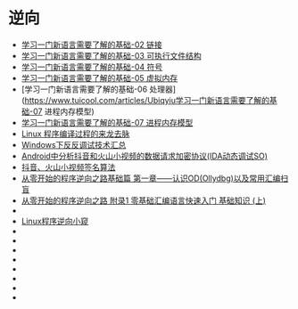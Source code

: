 # 逆向


*   [学习一门新语言需要了解的基础-02 链接](https://www.tuicool.com/articles/nAfEZri)
*   [学习一门新语言需要了解的基础-03 可执行文件结构](https://www.tuicool.com/articles/VBr6Z3z)
*   [学习一门新语言需要了解的基础-04 符号](https://www.tuicool.com/articles/32I7jiZ)
*   [学习一门新语言需要了解的基础-05 虚拟内存](https://www.tuicool.com/articles/IfQnYnE)
*   [学习一门新语言需要了解的基础-06 处理器](https://www.tuicool.com/articles/Ubiqyiu学习一门新语言需要了解的基础-07 进程内存模型)
*   [学习一门新语言需要了解的基础-07 进程内存模型](https://www.tuicool.com/articles/AzIZRj)
*   [Linux 程序编译过程的来龙去脉](https://mp.weixin.qq.com/s?__biz=MzI4MDEwNzAzNg==&mid=2649445003&idx=1&sn=3082d820a4582cbcb0ecfc0584a7f4e0&chksm=f3a273f8c4d5faeed2f0b84f6c479c3ae89c489c1a362bb4f9e5d26fcecf3667b7495658ba64&mpshare=1&scene=23&srcid=08251wACCra5PxtR5qX0ravo#rd)
*   [Windows下反反调试技术汇总](http://www.freebuf.com/articles/others-articles/181085.html)
*   [Android中分析抖音和火山小视频的数据请求加密协议(IDA动态调试SO)](http://docs.ioin.in/writeup/www.wjdiankong.cn/_android_E9_80_86_E5_90_91_E4_B9_8B_E6_97_85_android_E4_B8_AD_E5_88_86_E6_9E_90_E6_8A_96_E9_9F_B3_E5_92_8C_E7_81_AB_E5_B1_B1_E5_B0_8F_E8_A7_86_E9_A2_91_E7_9A_84_E6_95_B0_E6_8D_AE_E8_AF_B7_E6_B1_82_/index.html)
*   [抖音、火山小视频签名算法](https://github.com/sweet8-asia/douyin-sign)
*   [从零开始的程序逆向之路基础篇 第一章——认识OD(Ollydbg)以及常用汇编扫盲 ](https://bbs.ichunqiu.com/thread-43041-1-1.html)
*   [从零开始的程序逆向之路 附录1 零基础汇编语言快速入门 基础知识 (上)](https://bbs.ichunqiu.com/thread-43999-1-1.html)
*   []()
*   [Linux程序逆向小窥](https://bbs.ichunqiu.com/thread-44412-1-1.html)
*   []()
*   []()
*   []()
*   []()
*   []()
*   []()
*   []()
*   []()

